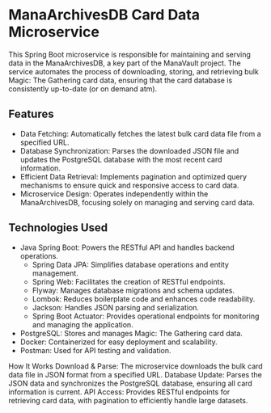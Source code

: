 # ManaArchivesDB Card Data Microservice
This Spring Boot microservice is responsible for maintaining and serving data in the ManaArchivesDB, a key part of the ManaVault project. The service automates the process of downloading, storing, and retrieving bulk Magic: The Gathering card data, ensuring that the card database is consistently up-to-date (or on demand atm).

## Features
- Data Fetching: Automatically fetches the latest bulk card data file from a specified URL.
- Database Synchronization: Parses the downloaded JSON file and updates the PostgreSQL database with the most recent card information.
- Efficient Data Retrieval: Implements pagination and optimized query mechanisms to ensure quick and responsive access to card data.
- Microservice Design: Operates independently within the ManaArchivesDB, focusing solely on managing and serving card data.


## Technologies Used
- Java Spring Boot: Powers the RESTful API and handles backend operations.
  - Spring Data JPA: Simplifies database operations and entity management.
  - Spring Web: Facilitates the creation of RESTful endpoints.
  - Flyway: Manages database migrations and schema updates.
  - Lombok: Reduces boilerplate code and enhances code readability.
  - Jackson: Handles JSON parsing and serialization.
  - Spring Boot Actuator: Provides operational endpoints for monitoring and managing the application.
- PostgreSQL: Stores and manages Magic: The Gathering card data.
- Docker: Containerized for easy deployment and scalability.
- Postman: Used for API testing and validation.

How It Works
Download & Parse: The microservice downloads the bulk card data file in JSON format from a specified URL.
Database Update: Parses the JSON data and synchronizes the PostgreSQL database, ensuring all card information is current.
API Access: Provides RESTful endpoints for retrieving card data, with pagination to efficiently handle large datasets.
